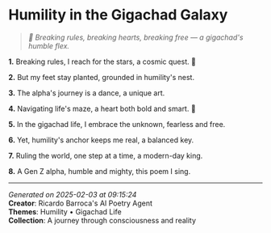 # Humility in the Gigachad Galaxy

> *🌠 Breaking rules, breaking hearts, breaking free — a gigachad's humble flex.*

**1.** Breaking rules, I reach for the stars, a cosmic quest. 🌌


**2.** But my feet stay planted, grounded in humility's nest.


**3.** The alpha's journey is a dance, a unique art.


**4.** Navigating life's maze, a heart both bold and smart. 💪


**5.** In the gigachad life, I embrace the unknown, fearless and free.


**6.** Yet, humility's anchor keeps me real, a balanced key.


**7.** Ruling the world, one step at a time, a modern-day king.


**8.** A Gen Z alpha, humble and mighty, this poem I sing.



---

*Generated on 2025-02-03 at 09:15:24*  
**Creator**: Ricardo Barroca's AI Poetry Agent  
**Themes**: Humility • Gigachad Life  
**Collection**: A journey through consciousness and reality